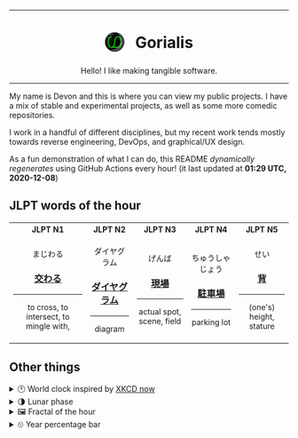 ***

<h1 align="center">
<sub>
    <img src="readme/resources/avatar.png" height="36">
</sub>
&nbsp;
Gorialis
</h1>
<p align="center">
Hello! I like making tangible software.
</p>

***

My name is Devon and this is where you can view my public projects. I have a mix of stable and experimental projects, as well as some more comedic repositories.

I work in a handful of different disciplines, but my recent work tends mostly towards reverse engineering, DevOps, and graphical/UX design.

As a fun demonstration of what I can do, this README *dynamically regenerates* using GitHub Actions every hour! (it last updated at **01:29 UTC, 2020-12-08**)

<h2>JLPT words of the hour</h2>
<table>
    <tr>
        <th>JLPT N1</th>
        <th>JLPT N2</th>
        <th>JLPT N3</th>
        <th>JLPT N4</th>
        <th>JLPT N5</th>
    </tr>
    <tr>
        <td>
            <p align="center">まじわる</p>
            <h3 align="center"><b><a href="https://jisho.org/search/%E4%BA%A4%E3%82%8F%E3%82%8B">交わる</a></b></h3>
            <hr>
            <p align="center">to cross,<wbr> to intersect,<wbr> to mingle with,<wbr></p>
        </td>
        <td>
            <p align="center">ダイヤグラム</p>
            <h3 align="center"><b><a href="https://jisho.org/search/%E3%83%80%E3%82%A4%E3%83%A4%E3%82%B0%E3%83%A9%E3%83%A0">ダイヤグラム</a></b></h3>
            <hr>
            <p align="center">diagram</p>
        </td>
        <td>
            <p align="center">げんば</p>
            <h3 align="center"><b><a href="https://jisho.org/search/%E7%8F%BE%E5%A0%B4">現場</a></b></h3>
            <hr>
            <p align="center">actual spot,<wbr> scene,<wbr> field</p>
        </td>
        <td>
            <p align="center">ちゅうしゃじょう</p>
            <h3 align="center"><b><a href="https://jisho.org/search/%E9%A7%90%E8%BB%8A%E5%A0%B4">駐車場</a></b></h3>
            <hr>
            <p align="center">parking lot</p>
        </td>
        <td>
            <p align="center">せい</p>
            <h3 align="center"><b><a href="https://jisho.org/search/%E8%83%8C">背</a></b></h3>
            <hr>
            <p align="center">(one's) height,<wbr> stature</p>
        </td>
    </tr>
</table>

<h2>Other things</h2>
<details>
<summary>🕐  World clock inspired by <a href="https://xkcd.com/now">XKCD now</a></summary>

> <img src="generated/now.png" width="512">

</details>
<details>
<summary>🌗 Lunar phase</summary>

The moon is approximately 79.64% through its phase (Last Quarter).

</details>
<details>
<summary>&#x1f5bc; Fractal of the hour</summary>

> <img src="generated/fractal.png" width="512">

</details>
<details>
<summary>&#x23f2; Year percentage bar</summary>
<pre><code>2020 [██████████████████▁▁] 93.46%</code></pre>
</details>
